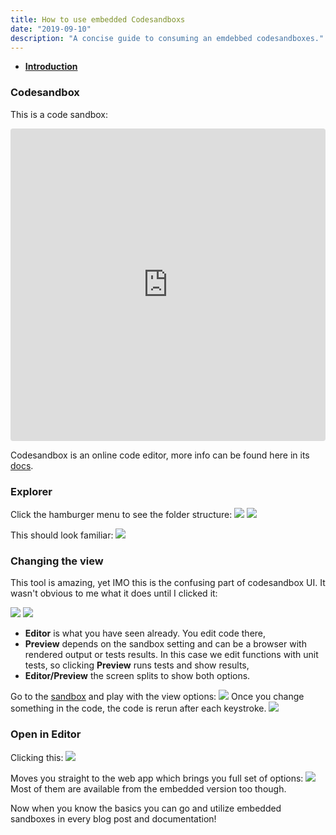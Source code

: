 ```yaml
---
title: How to use embedded Codesandboxs
date: "2019-09-10"
description: "A concise guide to consuming an emdebbed codesandboxes."
---
```


- **[Introduction](http://bwidlarz.com/react-vs-react-native/#moving-between-react---react-native-back-and-forth)**

### Codesandbox

This is a code sandbox:

<iframe 
    src="https://codesandbox.io/embed/github/Okelm/ramda-vs-vanilla-js/tree/master/?autoresize=1&fontsize=14&module=%2Fsrc%2Fmapping.js&moduleview=1&previewwindow=tests&view=editor" 
    title="ramda-vs-js" 
    allow="geolocation; microphone; camera; midi; vr; accelerometer; gyroscope; payment; ambient-light-sensor; encrypted-media; usb" 
    style="width:100%; height:500px; border:0; border-radius: 4px; overflow:hidden;" 
    sandbox="allow-modals allow-forms allow-popups allow-scripts allow-same-origin">
</iframe>

Codesandbox is an online code editor, more info can be found here in its [docs](https://codesandbox.io/docs/#what-is-codesandbox).
### Explorer

Click the hamburger menu to see the folder structure:
![](./hamburger.png)
![](./click.png)

This should look familiar:
![](./structure.png)

### Changing the view

This tool is amazing, yet IMO this is the confusing part of codesandbox UI. It wasn't obvious to me what it does until I clicked it:

![](./menuArrow.png)
![](./explain.png)
- **Editor** is what you have seen already. You edit code there,
- **Preview** depends on the sandbox setting and can be a browser with rendered output or tests results. In this case we edit functions with unit tests, so clicking **Preview** runs tests and show results,
- **Editor/Preview** the screen splits to show both options.

Go to the [sandbox](http://bwidlarz.com/link) and play with the view options: 
![](./changed.png)
Once you change something in the code, the code is rerun after each keystroke.
![](./split.png)

### Open in Editor

Clicking this:
![](./openEditor.png)

Moves you straight to the web app which brings you full set of options:
![](./editor.png)
Most of them are available from the embedded version too though.

Now when you know the basics you can go and utilize embedded sandboxes in every blog post and documentation!
